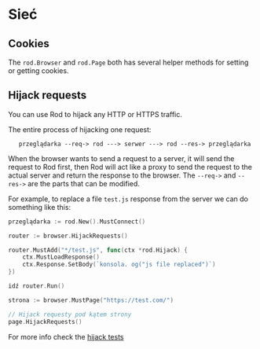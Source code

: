 # Sieć

## Cookies

The `rod.Browser` and `rod.Page` both has several helper methods for setting or getting cookies.

## Hijack requests

You can use Rod to hijack any HTTP or HTTPS traffic.

The entire process of hijacking one request:

```text
   przeglądarka --req-> rod ---> serwer ---> rod --res-> przeglądarka
```

When the browser wants to send a request to a server, it will send the request to Rod first, then Rod will act like a proxy to send the request to the actual server and return the response to the browser. The `--req->` and `--res->` are the parts that can be modified.

For example, to replace a file `test.js` response from the server we can do something like this:

```go
przeglądarka := rod.New().MustConnect()

router := browser.HijackRequests()

router.MustAdd("*/test.js", func(ctx *rod.Hijack) {
    ctx.MustLoadResponse()
    ctx.Response.SetBody(`konsola. og("js file replaced")`)
})

idź router.Run()

strona := browser.MustPage("https://test.com/")

// Hijack requesty pod kątem strony
page.HijackRequests()
```

For more info check the [hijack tests](https://github.com/go-rod/rod/blob/master/hijack_test.go)
